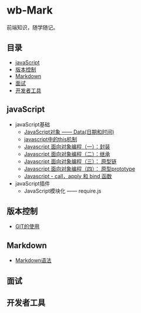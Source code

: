 # wb-Mark

前端知识，随学随记。

## 目录

- [javaScript](#javaScript)
- [版本控制](#版本控制)
- [Markdown](#Markdown)
- [面试](#面试)
- [开发者工具](#开发者工具)


## javaScript
- javaScript基础
  - [JavaScript对象 —— Data(日期和时间)](./Marklist/NO.01)
  - [javascript中的this机制](./Marklist/NO.02/list-1)
  - [Javascript 面向对象编程（一）：封装](./Marklist/NO.02/list-5)
  - [Javascript 面向对象编程（二）：继承](./Marklist/NO.02/list-2)
  - [Javascript 面向对象编程（三）： 原型链](./Marklist/NO.02/list-3)
  - [Javascript 面向对象编程（四）： 原型prototype](./Marklist/NO.02/list-6 )
  - [Javascript - call，apply 和 bind 函数](./Marklist/NO.02/list-4)
- javaScript插件
  -  JavaScript模块化 —— require.js 
  

## 版本控制
   - [GIT的使用](./Marklist/NO.05)


## Markdown
  - [Markdown语法](./Marklist/NO.04)

## 面试

## 开发者工具

  
  
